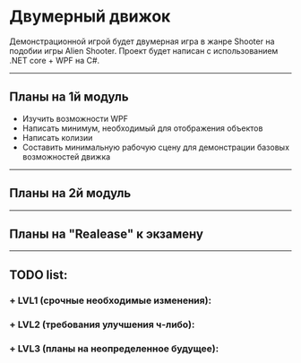 # Двумерный движок
Демонстрационной игрой будет двумерная игра в жанре Shooter на подобии игры Alien Shooter. Проект будет написан с использованием .NET core + WPF на C#.
***

## Планы на 1й модуль
* Изучить возможности WPF
* Написать минимум, необходимый для отображения объектов
* Написать колизии
* Составить минимальную рабочую сцену для демонстрации базовых возможностей движка

***
## Планы на 2й модуль


***
## Планы на "Realease" к экзамену

***
## TODO list:
### + LVL1 (срочные необходимые изменения):
### + LVL2 (требования улучшения ч-либо):
### + LVL3 (планы на неопределенное будущее):
